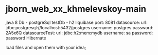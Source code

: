 # jborn_web_xx_khmelevskoy-main
 java 8
 Db - postgreSql
 testDb - h2
 liquibase
 port: 8081
 datasource:
    url: jdbc:postgresql://localhost:5432/postgres
    username: postgres
    password: 2A5x6Q
datasourceTest:
    url: jdbc:h2:mem:mydb
    username: sa
    password: password
Hibernate

load files and open them with your idea;
